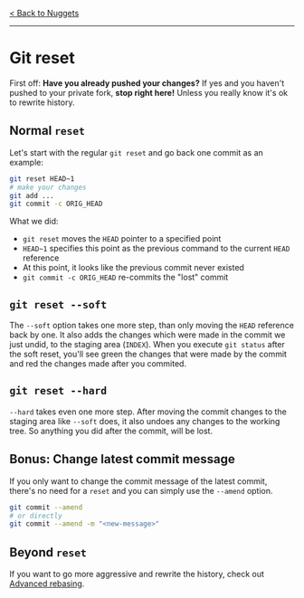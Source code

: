 [< Back to Nuggets](readme.md)

---

# Git reset

First off: **Have you already pushed your changes?**
If yes and you haven't pushed to your private fork, **stop right here!** Unless you really know it's ok to rewrite history.

## Normal `reset` 

Let's start with the regular `git reset` and go back one commit as an example:

```sh
git reset HEAD~1
# make your changes
git add ...
git commit -c ORIG_HEAD
```

What we did:
* `git reset` moves the `HEAD` pointer to a specified point
* `HEAD~1` specifies this point as the previous command to the current `HEAD` reference
* At this point, it looks like the previous commit never existed
* `git commit -c ORIG_HEAD` re-commits the "lost" commit


## `git reset --soft`
The `--soft` option takes one more step, than only moving the `HEAD` reference back by one. It also adds the changes which were made in the commit we just undid, to the staging area (`INDEX`). When you execute `git status` after the soft reset, you'll see green the changes that were made by the commit and red the changes made after you commited.


## `git reset --hard`
`--hard` takes even one more step. After moving the commit changes to the staging area like `--soft` does, it also undoes any changes to the working tree. So anything you did after the commit, will be lost.


## Bonus: Change latest commit message
If you only want to change the commit message of the latest commit, there's no need for a `reset` and you can simply use the `--amend` option.

```sh
git commit --amend
# or directly
git commit --amend -m "<new-message>"
```

## Beyond `reset`
If you want to go more aggressive and rewrite the history, check out [Advanced rebasing](advanced-rebasing.md).